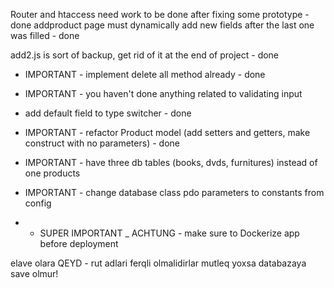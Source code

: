 Router and htaccess need work to be done after fixing some prototype -done
addproduct page must dynamically add new fields after the last one was filled - done

add2.js is sort of backup, get rid of it at the end of project - done


- IMPORTANT - implement delete all method already - done
- IMPORTANT - you haven't done anything related to validating input
- add default field to type switcher - done
- IMPORTANT - refactor Product model (add setters and getters, make construct with no parameters) - done
- IMPORTANT - have three db tables (books, dvds, furnitures) instead of one products
- IMPORTANT - change database class pdo parameters to constants from config

- - SUPER IMPORTANT _ ACHTUNG - make sure to Dockerize app before deployment


elave olara QEYD - rut adlari ferqli olmalidirlar mutleq yoxsa databazaya save olmur!
